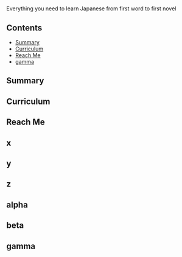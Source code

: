 #
Everything you need to learn Japanese from first word to first novel

## Contents
- [Summary](#summary)
- [Curriculum](#curriculum)
- [Reach Me](#reach-me)
- [gamma](#gamma)

## Summary

## Curriculum

## Reach Me

## x
## y
## z
## alpha
## beta
## gamma
